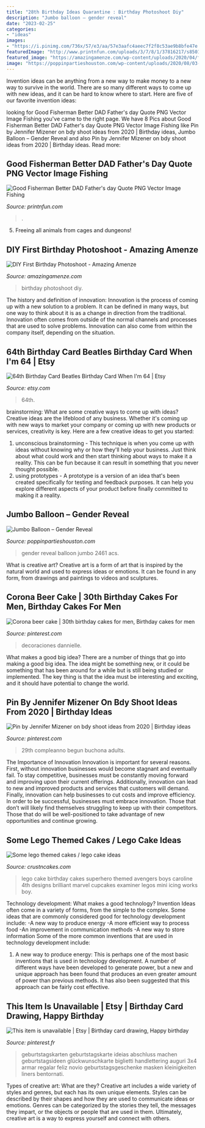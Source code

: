 ```yaml
---
title: "28th Birthday Ideas Quarantine : Birthday Photoshoot Diy"
description: "Jumbo balloon – gender reveal"
date: "2023-02-25"
categories:
- "ideas"
images:
- "https://i.pinimg.com/736x/57/e3/aa/57e3aafc4aeec7f2f8c53ae9b8bfe47e.jpg"
featuredImage: "http://www.printnfun.com/uploads/3/7/8/1/37816217/s850199966843615707_p957_i66_w1468.jpeg?width=640"
featured_image: "https://amazingamenze.com/wp-content/uploads/2020/04/first-birthday-photoshoot.jpg"
image: "https://poppinpartieshouston.com/wp-content/uploads/2020/08/03-15331-product/ACS_2461.jpg"
---
```



Invention ideas can be anything from a new way to make money to a new way to survive in the world. There are so many different ways to come up with new ideas, and it can be hard to know where to start. Here are five of our favorite invention ideas:

	

		
looking for Good Fisherman Better DAD Father&#039;s day Quote PNG Vector Image Fishing you've came to the right page. We have 8 Pics about Good Fisherman Better DAD Father&#039;s day Quote PNG Vector Image Fishing like Pin by Jennifer Mizener on bdy shoot ideas from 2020 | Birthday ideas, Jumbo Balloon – Gender Reveal and also Pin by Jennifer Mizener on bdy shoot ideas from 2020 | Birthday ideas. Read more:
		
    
## Good Fisherman Better DAD Father&#039;s Day Quote PNG Vector Image Fishing

<img loading=lazy src="http://www.printnfun.com/uploads/3/7/8/1/37816217/s850199966843615707_p957_i66_w1468.jpeg?width=640" onerror="this.onerror=null;this.src='https://tse3.mm.bing.net/th?id=OIP.LGMtahh9U60F26qusqxl1AHaGC&amp;pid=15.1';" alt="Good Fisherman Better DAD Father&#039;s day Quote PNG Vector Image Fishing">

_Source: printnfun.com_

>. 

	

5. Freeing all animals from cages and dungeons!

    
## DIY First Birthday Photoshoot - Amazing Amenze

<img loading=lazy src="https://amazingamenze.com/wp-content/uploads/2020/04/first-birthday-photoshoot.jpg" onerror="this.onerror=null;this.src='https://tse2.mm.bing.net/th?id=OIP.xyLv9TCyDPpSGv36BGNauAHaJ4&amp;pid=15.1';" alt="DIY First Birthday Photoshoot - Amazing Amenze">

_Source: amazingamenze.com_

>birthday photoshoot diy. 

	

The history and definition of innovation:
Innovation is the process of coming up with a new solution to a problem. It can be defined in many ways, but one way to think about it is as a change in direction from the traditional. Innovation often comes from outside of the normal channels and processes that are used to solve problems. Innovation can also come from within the company itself, depending on the situation.

    
## 64th Birthday Card Beatles Birthday Card When I&#039;m 64 | Etsy

<img loading=lazy src="https://i.etsystatic.com/9114254/r/il/af7419/2185659744/il_794xN.2185659744_ne9f.jpg" onerror="this.onerror=null;this.src='https://tse1.mm.bing.net/th?id=OIP.JB1e2j4VuklOd44S72LCUwHaJ4&amp;pid=15.1';" alt="64th Birthday Card Beatles Birthday Card When I&#039;m 64 | Etsy">

_Source: etsy.com_

>64th. 

	

brainstorming: What are some creative ways to come up with ideas?
Creative ideas are the lifeblood of any business. Whether it's coming up with new ways to market your company or coming up with new products or services, creativity is key. Here are a few creative ideas to get you started: 
1. unconscious brainstorming - This technique is when you come up with ideas without knowing why or how they'll help your business. Just think about what could work and then start thinking about ways to make it a reality. This can be fun because it can result in something that you never thought possible. 
2. using prototypes - A prototype is a version of an idea that's been created specifically for testing and feedback purposes. It can help you explore different aspects of your product before finally committed to making it a reality.

    
## Jumbo Balloon – Gender Reveal

<img loading=lazy src="https://poppinpartieshouston.com/wp-content/uploads/2020/08/03-15331-product/ACS_2461.jpg" onerror="this.onerror=null;this.src='https://tse1.mm.bing.net/th?id=OIP.xw0wMorfvX8MW1-QvmxargHaJ4&amp;pid=15.1';" alt="Jumbo Balloon – Gender Reveal">

_Source: poppinpartieshouston.com_

>gender reveal balloon jumbo 2461 acs. 

	

What is creative art?
Creative art is a form of art that is inspired by the natural world and used to express ideas or emotions. It can be found in any form, from drawings and paintings to videos and sculptures.

    
## Corona Beer Cake | 30th Birthday Cakes For Men, Birthday Cakes For Men

<img loading=lazy src="https://i.pinimg.com/736x/57/e3/aa/57e3aafc4aeec7f2f8c53ae9b8bfe47e.jpg" onerror="this.onerror=null;this.src='https://tse1.mm.bing.net/th?id=OIP.xYFtAPeVriCPpwlduzfBJAHaJ3&amp;pid=15.1';" alt="Corona beer cake | 30th birthday cakes for men, Birthday cakes for men">

_Source: pinterest.com_

>decoraciones dannielle. 

	

What makes a good big idea?
There are a number of things that go into making a good big idea. The idea might be something new, or it could be something that has been around for a while but is still being studied or implemented. The key thing is that the idea must be interesting and exciting, and it should have potential to change the world.

    
## Pin By Jennifer Mizener On Bdy Shoot Ideas From 2020 | Birthday Ideas

<img loading=lazy src="https://i.pinimg.com/736x/da/41/10/da4110c90a9f3e15bd0f643d2093a457.jpg" onerror="this.onerror=null;this.src='https://tse2.mm.bing.net/th?id=OIP.IECqiBmcq7vKHBzBfEQYpAHaJC&amp;pid=15.1';" alt="Pin by Jennifer Mizener on bdy shoot ideas from 2020 | Birthday ideas">

_Source: pinterest.com_

>29th compleanno begun buchona adults. 

	

The Importance of Innovation
Innovation is important for several reasons. First, without innovation businesses would become stagnant and eventually fail. To stay competitive, businesses must be constantly moving forward and improving upon their current offerings. Additionally, innovation can lead to new and improved products and services that customers will demand. Finally, innovation can help businesses to cut costs and improve efficiency.
In order to be successful, businesses must embrace innovation. Those that don’t will likely find themselves struggling to keep up with their competitors. Those that do will be well-positioned to take advantage of new opportunities and continue growing.

    
## Some Lego Themed Cakes / Lego Cake Ideas

<img loading=lazy src="http://www.crustncakes.com/blog/wp-content/uploads/2015/07/7cf66d21b9727f4d663df8406ea766c6.jpg" onerror="this.onerror=null;this.src='https://tse1.mm.bing.net/th?id=OIP.AMoj52Yti_3XMfMQ7Wdc4wHaJ3&amp;pid=15.1';" alt="Some lego themed cakes / lego cake ideas">

_Source: crustncakes.com_

>lego cake birthday cakes superhero themed avengers boys caroline 4th designs brilliant marvel cupcakes examiner legos mini icing works boy. 

	

Technology development: What makes a good technology?
Invention Ideas often come in a variety of forms, from the simple to the complex. Some ideas that are commonly considered good for technology development include: 
-A new way to produce energy 
-A more efficient way to process food 
-An improvement in communication methods 
-A new way to store information 
Some of the more common inventions that are used in technology development include:


1) A new way to produce energy: This is perhaps one of the most basic inventions that is used in technology development. A number of different ways have been developed to generate power, but a new and unique approach has been found that produces an even greater amount of power than previous methods. It has also been suggested that this approach can be fairly cost effective.

    
## This Item Is Unavailable | Etsy | Birthday Card Drawing, Happy Birthday

<img loading=lazy src="https://i.pinimg.com/736x/ad/66/fe/ad66fe2c333eaee4bc2e96cb30c007f6.jpg" onerror="this.onerror=null;this.src='https://tse2.mm.bing.net/th?id=OIP.7TrJDuBwZupG9QfE1Ni9oAHaNy&amp;pid=15.1';" alt="This item is unavailable | Etsy | Birthday card drawing, Happy birthday">

_Source: pinterest.fr_

>geburtstagskarten geburtstagskarte ideias abschluss machen geburtstagsideen glückwunschkarte biglietti handlettering auguri 3x4 armar regalar feliz novio geburtstagsgeschenke masken kleinigkeiten liners bentornati. 

	

Types of creative art: What are they?
Creative art includes a wide variety of styles and genres, but each has its own unique elements. Styles can be described by their shapes and how they are used to communicate ideas or emotions. Genres can be categorized by the stories they tell, the messages they impart, or the objects or people that are used in them. Ultimately, creative art is a way to express yourself and connect with others.

